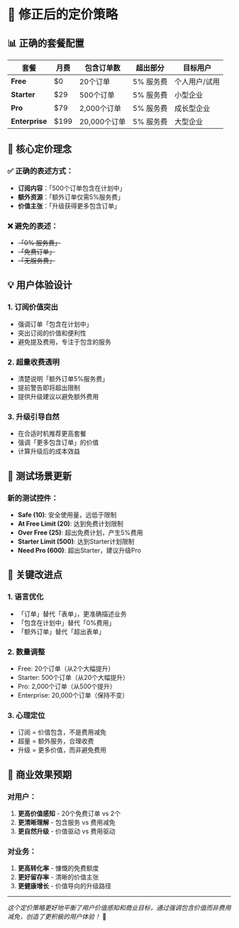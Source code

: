 # 🎯 修正后的定价策略

## 📊 正确的套餐配置

| 套餐 | 月费 | 包含订单数 | 超出部分 | 目标用户 |
|------|------|------------|----------|----------|
| **Free** | $0 | 20个订单 | 5% 服务费 | 个人用户/试用 |
| **Starter** | $29 | 500个订单 | 5% 服务费 | 小型企业 |
| **Pro** | $79 | 2,000个订单 | 5% 服务费 | 成长型企业 |
| **Enterprise** | $199 | 20,000个订单 | 5% 服务费 | 大型企业 |

## 🎨 核心定价理念

### ✅ 正确的表述方式：
- **订阅内容**：「500个订单包含在计划中」
- **额外资源**：「额外订单仅需5%服务费」
- **价值主张**：「升级获得更多包含订单」

### ❌ 避免的表述：
- ~~「0% 服务费」~~ 
- ~~「免费订单」~~
- ~~「无服务费」~~

## 💡 用户体验设计

### 1. **订阅价值突出**
- 强调订单「包含在计划中」
- 突出订阅的价值和便利性
- 避免提及费用，专注于包含的服务

### 2. **超量收费透明**
- 清楚说明「额外订单5%服务费」
- 提前警告即将超出限制
- 提供升级建议以避免额外费用

### 3. **升级引导自然**
- 在合适时机推荐更高套餐
- 强调「更多包含订单」的价值
- 计算升级后的成本效益

## 🧪 测试场景更新

### 新的测试控件：
- **Safe (10)**: 安全使用量，远低于限制
- **At Free Limit (20)**: 达到免费计划限制
- **Over Free (25)**: 超出免费计划，产生5%费用
- **Starter Limit (500)**: 达到Starter计划限制
- **Need Pro (600)**: 超出Starter，建议升级Pro

## 🎯 关键改进点

### 1. **语言优化**
- 「订单」替代「表单」，更准确描述业务
- 「包含在计划中」替代「0%费用」
- 「额外订单」替代「超出表单」

### 2. **数量调整**
- Free: 20个订单（从2个大幅提升）
- Starter: 500个订单（从20个大幅提升）
- Pro: 2,000个订单（从500个提升）
- Enterprise: 20,000个订单（保持不变）

### 3. **心理定位**
- 订阅 = 价值包含，不是费用减免
- 超量 = 额外服务，合理收费
- 升级 = 更多价值，而非避免费用

## 🚀 商业效果预期

### 对用户：
1. **更高价值感知** - 20个免费订单 vs 2个
2. **更清晰理解** - 包含服务 vs 费用减免
3. **更自然升级** - 价值驱动 vs 费用驱动

### 对业务：
1. **更高转化率** - 慷慨的免费额度
2. **更好留存率** - 清晰的价值主张
3. **更健康增长** - 价值导向的升级路径

---

*这个定价策略更好地平衡了用户价值感知和商业目标，通过强调包含价值而非费用减免，创造了更积极的用户体验！* 🎉
